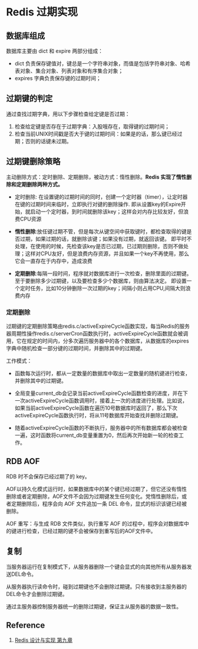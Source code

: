 # Redis 过期实现

## 数据库组成

数据库主要由 dict 和 expire 两部分组成：

* dict 负责保存键值对，键总是一个字符串对象，而值是包括字符串对象、哈希表对象、集合对象、列表对象和有序集合对象；
* expires 字典负责保存键的过期时间；

## 过期键的判定

通过查找过期字典，用以下步骤检查给定键是否过期：

1. 检查给定键是否存在于过期字典：入股哦存在，取得键的过期时间；
2. 检查当前UNIX时间戳是否大于键的过期时间：如果是的话，那么键已经过期；否则的话键未过期。

## 过期键删除策略

主动删除方式：定时删除、定期删除，被动方式：惰性删除。**Redis 实现了惰性删除和定期删除两种方式。**

* 定时删除: 在设置键的过期时间的同时，创建一个定时器（timer），让定时器在键的过期时间来临时，立即执行对键的删除操作. 即从设置key的Expire开始，就启动一个定时器，到时间就删除该key；这样会对内存比较友好，但浪费CPU资源

* **惰性删除**:放任键过期不管，但是每次从键空间中获取键时，都检查取得的键是否过期，如果过期的话，就删除该键；如果没有过期，就返回该键。 即平时不处理，在使用的时候，先检查该key是否已过期，已过期则删除，否则不做处理；这样对CPU友好，但是浪费内存资源，并且如果一个key不再使用，那么它会一直存在于内存中，造成浪费

* **定期删除**:每隔一段时间，程序就对数据库进行一次检查，删除里面的过期键。至于要删除多少过期键，以及要检查多少个数据库，则由算法决定。 即设置一个定时任务，比如10分钟删除一次过期的key；间隔小则占用CPU,间隔大则浪费内存

### 定期删除

过期键的定期删除策略由redis.c/activeExpireCycle函数实现，每当Redis的服务器周期性操作redis.c/serverCron函数执行时，activeExpireCycle函数就会被调用，它在规定的时间内，分多次遍历服务器中的各个数据库，从数据库的expires字典中随机检查一部分键的过期时间，并删除其中的过期键。

工作模式：

* 函数每次运行时，都从一定数量的数据库中取出一定数量的随机键进行检查，并删除其中的过期键。

* 全局变量current_db会记录当前activeExpireCycle函数检查的进度，并在下一次activeExpireCycle函数调用时，接着上一次的进度进行处理。比如说，如果当前activeExpireCycle函数在遍历10号数据库时返回了，那么下次activeExpireCycle函数执行时，将从11号数据库开始查找并删除过期键。

* 随着activeExpireCycle函数的不断执行，服务器中的所有数据库都会被检查一遍，这时函数将current_db变量重置为0，然后再次开始新一轮的检查工作。

## RDB AOF

RDB 时不会保存已经过期了的 key。

AOF以持久化模式运行时，如果数据库中的某个键已经过期了，但它还没有惰性删除或者定期删除，AOF文件不会因为过期键发生任何变化。党惰性删除后，或者定期删除后，程序会向 AOF 文件追加一条 DEL 命令，显式的标识该键已经被删除。

AOF 重写：与生成 RDB 文件类似，执行重写 AOF 的过程中，程序会对数据库中的键进行检查，已经过期的键不会被保存到重写后的AOF文件中。

## 复制

当服务器运行在复制模式下，从服务器删除一个键会显式的向其他所有从服务器发送DEL命令。

从服务器执行读命令时，碰到过期键也不会删除过期键。只有接收到主服务器的DEL命令才会删除过期键。

通过主服务器控制服务器统一的删除过期键，保证主从服务器的数据一致性。

## Reference

1. [Redis 设计与实现 第九章](https://item.jd.com/11486101.html)
